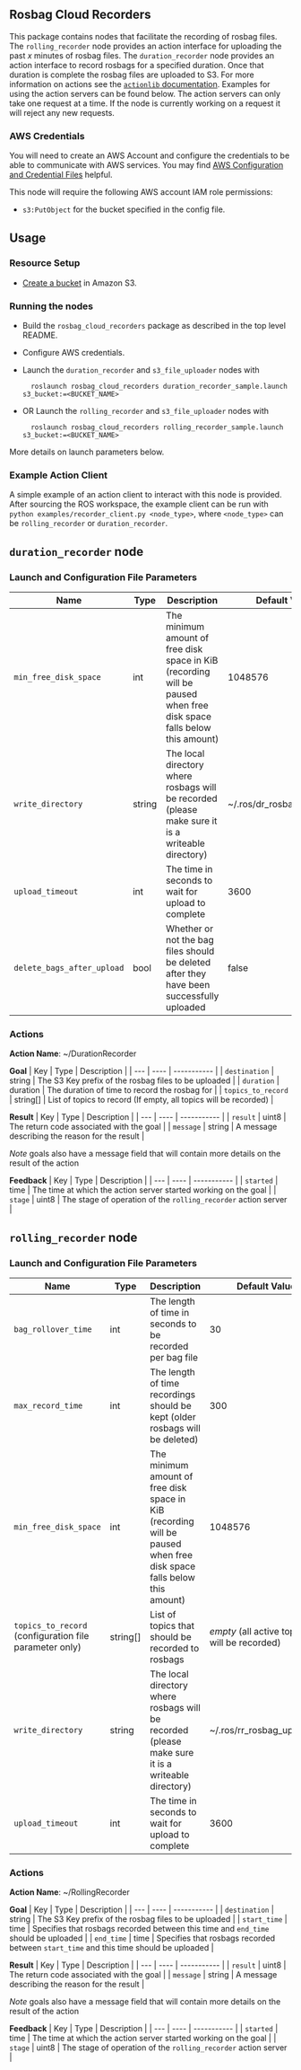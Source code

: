 ## Rosbag Cloud Recorders

This package contains nodes that facilitate the recording of rosbag files.
The `rolling_recorder` node provides an action interface for uploading the past *x* minutes of rosbag files.
The `duration_recorder` node provides an action interface to record rosbags for a specified duration.
Once that duration is complete the rosbag files are uploaded to S3.
For more information on actions see the [`actionlib` documentation](http://wiki.ros.org/actionlib).
Examples for using the action servers can be found below.
The action servers can only take one request at a time.
If the node is currently working on a request it will reject any new requests.

### AWS Credentials

You will need to create an AWS Account and configure the credentials to be able to communicate with AWS services.
You may find [AWS Configuration and Credential Files] helpful.

This node will require the following AWS account IAM role permissions:
- `s3:PutObject`
for the bucket specified in the config file.


## Usage

### Resource Setup

- [Create a bucket](https://docs.aws.amazon.com/AmazonS3/latest/gsg/CreatingABucket.html) in Amazon S3.

### Running the nodes

- Build the `rosbag_cloud_recorders` package as described in the top level README.
- Configure AWS credentials.
- Launch the `duration_recorder` and `s3_file_uploader` nodes with

        roslaunch rosbag_cloud_recorders duration_recorder_sample.launch s3_bucket:=<BUCKET_NAME>
- OR Launch the `rolling_recorder` and `s3_file_uploader` nodes with

        roslaunch rosbag_cloud_recorders rolling_recorder_sample.launch s3_bucket:=<BUCKET_NAME>

More details on launch parameters below.

### Example Action Client

A simple example of an action client to interact with this node is provided.
After sourcing the ROS workspace, the example client can be run with `python examples/recorder_client.py <node_type>`, where `<node_type>` can be `rolling_recorder` or `duration_recorder`.


## `duration_recorder` node

### Launch and Configuration File Parameters

| Name | Type | Description | Default Value |
| ---- | ---- | ----------- | ------------- |
| `min_free_disk_space` | int | The minimum amount of free disk space in KiB (recording will be paused when free disk space falls below this amount) | 1048576 |
| `write_directory` | string | The local directory where rosbags will be recorded (please make sure it is a writeable directory) | ~/.ros/dr_rosbag_uploader/ |
| `upload_timeout` | int | The time in seconds to wait for upload to complete | 3600 |
| `delete_bags_after_upload` | bool | Whether or not the bag files should be deleted after they have been successfully uploaded | false |

### Actions

**Action Name**: ~/DurationRecorder

**Goal**
| Key | Type | Description |
| --- | ---- | ----------- |
| `destination` | string | The S3 Key prefix of the rosbag files to be uploaded |
| `duration` | duration | The duration of time to record the rosbag for |
| `topics_to_record` | string[] | List of topics to record (If empty, all topics will be recorded) |

**Result**
| Key | Type | Description |
| --- | ---- | ----------- |
| `result` | uint8 | The return code associated with the goal |
| `message` | string | A message describing the reason for the result |

*Note* goals also have a message field that will contain more details on the result of the action

**Feedback**
| Key | Type | Description |
| --- | ---- | ----------- |
| `started` | time | The time at which the action server started working on the goal |
| `stage` | uint8 | The stage of operation of the `rolling_recorder` action server |


## `rolling_recorder` node

### Launch and Configuration File Parameters

| Name | Type | Description | Default Value |
| ---- | ---- | ----------- | ------------- |
| `bag_rollover_time` | int | The length of time in seconds to be recorded per bag file | 30 |
| `max_record_time` | int | The length of time recordings should be kept (older rosbags will be deleted) | 300 |
| `min_free_disk_space` | int | The minimum amount of free disk space in KiB (recording will be paused when free disk space falls below this amount) | 1048576 |
| `topics_to_record` (configuration file parameter only) | string[] | List of topics that should be recorded to rosbags | *empty* (all active topics will be recorded) |
| `write_directory` | string | The local directory where rosbags will be recorded (please make sure it is a writeable directory) | ~/.ros/rr_rosbag_uploader/ |
| `upload_timeout` | int | The time in seconds to wait for upload to complete | 3600 |

### Actions

**Action Name**: ~/RollingRecorder

**Goal**
| Key | Type | Description |
| --- | ---- | ----------- |
| `destination` | string | The S3 Key prefix of the rosbag files to be uploaded |
| `start_time` | time | Specifies that rosbags recorded between this time and `end_time` should be uploaded |
| `end_time` | time | Specifies that rosbags recorded between `start_time` and this time should be uploaded |

**Result**
| Key | Type | Description |
| --- | ---- | ----------- |
| `result` | uint8 | The return code associated with the goal |
| `message` | string | A message describing the reason for the result |

*Note* goals also have a message field that will contain more details on the result of the action

**Feedback**
| Key | Type | Description |
| --- | ---- | ----------- |
| `started` | time | The time at which the action server started working on the goal |
| `stage` | uint8 | The stage of operation of the `rolling_recorder` action server |


[AWS Configuration and Credential Files]: https://docs.aws.amazon.com/cli/latest/userguide/cli-config-files.html
